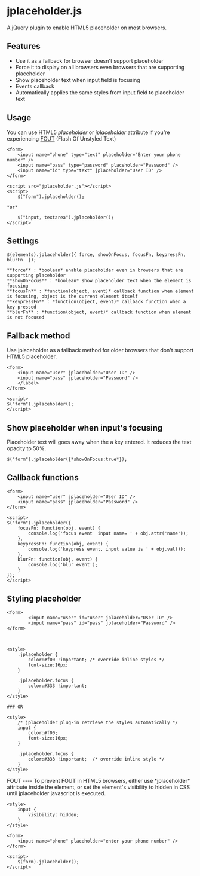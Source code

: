 jplaceholder.js
===============

A jQuery plugin to enable HTML5 placeholder on most browsers. 

Features
--------
- Use it as a fallback for browser doesn't support placeholder
- Force it to display on all browsers even browsers that are supporting placeholder
- Show placeholder text when input field is focusing
- Events callback
- Automatically applies the same styles from input field to placeholder text


Usage
-----

You can use HTML5 *placeholder* or *jplaceholder* attribute if you're experiencing [FOUT](#FOUT) (Flash Of Unstyled Text)

	<form>
		<input name="phone" type="text" placeholder="Enter your phone number" />
		<input name="pass" type="password" placeholder="Password" />
		<input name="id" type="text" jplaceholder="User ID" />
	</form>	

	<script src="jplaceholder.js"></script>
	<script>
		$("form").jplaceholder();
		
	*or*
	 
		$("input, textarea").jplaceholder();
	</script>


 


	
Settings
--------
	$(elements).jplaceholder({ force, showOnFocus, focusFn, keypressFn, blurFn	});
	
	**force** : *boolean* enable placeholder even in browsers that are supporting placeholder
	**showOnFocus** : *boolean* show placeholder text when the element is focusing
	**focusFn** : *function(object, event)* callback function when element is focusing, object is the current element itself
	**keypressFn** : *function(object, event)* callback function when a key pressed 
	**blurFn** : *function(object, event)* callback function when element is not focused
	
	
Fallback method
---------------

Use jplaceholder as a fallback method for older browsers that don't support HTML5 placeholder. 

	<form>
		<input name="user" jplaceholder="User ID" />
		<input name="pass" jplaceholder="Password" />
		</label>
	</form>

	<script>
	$("form").jplaceholder();
	</script>
	
	
	
Show placeholder when input's focusing
--------------------------------------

Placeholder text will goes away when the a key entered. It reduces the text opacity to 50%.

	$("form").jplaceholder({*showOnFocus:true*});


Callback functions
------------------

	<form>
		<input name="user" jplaceholder="User ID" />
		<input name="pass" jplaceholder="Password" />
	</form>

	<script>
	$("form").jplaceholder({
		focusFn: function(obj, event) {
			console.log('focus event  input name= ' + obj.attr('name'));
		},
		keypressFn: function(obj, event) {
			console.log('keypress event, input value is ' + obj.val());
		},
		blurFn: function(obj, event) {
			console.log('blur event');
		}
	});
	</script>


Styling placeholder
-------------------

	<form>
			<input name="user" id="user" jplaceholder="User ID" />
			<input name="pass" id="pass" jplaceholder="Password" />
	</form>



	<style>
		.jplaceholder {
			color:#f00 !important; /* override inline styles */
			font-size:16px;
		}
		
		.jplaceholder.focus {
			color:#333 !important;
		}
	</style>

	### OR

	<style>
		/* jplaceholder plug-in retrieve the styles automatically */
		input {
			color:#f00;
			font-size:16px;
		}
		
		.jplaceholder.focus {
			color:#333 !important;  /* override inline style */
		}
	</style>



<span id="FOUT" />
FOUT
----
To prevent FOUT in HTML5 browsers, either use *jplaceholder* attribute inside the element, or set the element's visibility to hidden in CSS until jplaceholder javascript is executed.

		
	<style>
		input { 
			visibility: hidden;
		}
	</style>
	
	<form>
		<input name="phone" placeholder="enter your phone number" />
	</form>
	
	<script>
		$(form).jplaceholder();
	</script>
